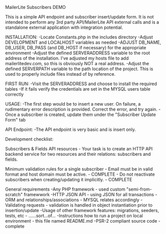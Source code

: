 MailerLite Subscribers DEMO

This is a simple API endpoint and subscriber insert/update form. It is not intended to perform any 3rd party API/MailerLite API external calls and is a standalone external application with integration potential.

INSTALLATION:
    -Locate Constants.php in the includes directory
    -Adjust DEVELOPMENT and LOCALHOST variables as needed
    -ADJUST DB_NAME, DB_USER, DB_PASS (and DB_HOST if necessary) for the appropriate environment
    -Adjust the defined SERVERADDRESS variable to the root address of the installation. I've adjusted my hosts file to add mailerlitedev.com, so this is obviously NOT a real address.
    -Adjust the defined SERVERPATH variable to the path location of the project. This is used to properly include files instead of by reference.

FIRST RUN:
    -Visit the SERVERADDRESS and choose to install the required tables
    -If it fails verify the credentials are set in the MYSQL users table correctly

USAGE:
    -The first step would be to insert a new user. On failure, a rudimentary error description is provided. Correct the error, and try again.
    -Once a subscriber is created, update them under the "Subscriber Update Form" tab

API Endpoint:
    -The API endpoint is very basic and is insert only.

Development checklist:

Subscribers & Fields API resources
     - Your task is to create an HTTP API backend service for two resources and their relations: subscribers and fields.

Minimum validation rules for a single subscriber
     - Email must be in valid format and host domain must be active. - COMPLETE
     - Do not reactivate subscribers when creating/updating it implicitly. - COMPLETE

General requirements
    -Any PHP framework - used custom "semi-from-scratch" framewwork
    -HTTP JSON API - using JSON for all transactions
    -ORM and relationships/associations - MYSQL relates accordingly
    -Validating requests - validation is handled in object instantiation prior to insertion/update
    -Usage of other framework features: migrations, seeders, tests, etc - ......sort...of...
    -Instructions how to run a project on local environment - this file named README.md
    -PSR-2 compliant source code - complete
